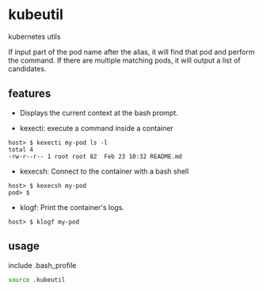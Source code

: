 # kubeutil
kubernetes utils 

If input part of the pod name after the alias, it will find that pod and perform the command.
If there are multiple matching pods, it will output a list of candidates.

## features

- Displays the current context at the bash prompt.

- kexecti: execute a command inside a container

```
host> $ kexecti my-pod ls -l
total 4
-rw-r--r-- 1 root root 82  Feb 23 10:32 README.md
```

- kexecsh: Connect to the container with a bash shell

```
host> $ kexecsh my-pod
pod> $ 
```

- klogf: Print the container's logs.
```
host> $ klogf my-pod
```


## usage
include .bash_profile

```bash
source .kubeutil
```
